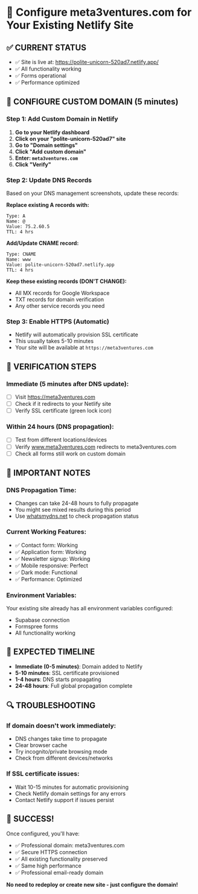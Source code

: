 # 🎯 Configure meta3ventures.com for Your Existing Netlify Site

## ✅ **CURRENT STATUS**
- ✅ Site is live at: https://polite-unicorn-520ad7.netlify.app/
- ✅ All functionality working
- ✅ Forms operational
- ✅ Performance optimized

## 🔧 **CONFIGURE CUSTOM DOMAIN (5 minutes)**

### **Step 1: Add Custom Domain in Netlify**
1. **Go to your Netlify dashboard**
2. **Click on your "polite-unicorn-520ad7" site**
3. **Go to "Domain settings"**
4. **Click "Add custom domain"**
5. **Enter: `meta3ventures.com`**
6. **Click "Verify"**

### **Step 2: Update DNS Records**
Based on your DNS management screenshots, update these records:

**Replace existing A records with:**
```
Type: A
Name: @
Value: 75.2.60.5
TTL: 4 hrs
```

**Add/Update CNAME record:**
```
Type: CNAME
Name: www
Value: polite-unicorn-520ad7.netlify.app
TTL: 4 hrs
```

**Keep these existing records (DON'T CHANGE):**
- All MX records for Google Workspace
- TXT records for domain verification
- Any other service records you need

### **Step 3: Enable HTTPS (Automatic)**
- Netlify will automatically provision SSL certificate
- This usually takes 5-10 minutes
- Your site will be available at `https://meta3ventures.com`

## 🧪 **VERIFICATION STEPS**

### **Immediate (5 minutes after DNS update):**
- [ ] Visit https://meta3ventures.com
- [ ] Check if it redirects to your Netlify site
- [ ] Verify SSL certificate (green lock icon)

### **Within 24 hours (DNS propagation):**
- [ ] Test from different locations/devices
- [ ] Verify www.meta3ventures.com redirects to meta3ventures.com
- [ ] Check all forms still work on custom domain

## 🚨 **IMPORTANT NOTES**

### **DNS Propagation Time:**
- Changes can take 24-48 hours to fully propagate
- You might see mixed results during this period
- Use [whatsmydns.net](https://whatsmydns.net) to check propagation status

### **Current Working Features:**
- ✅ Contact form: Working
- ✅ Application form: Working  
- ✅ Newsletter signup: Working
- ✅ Mobile responsive: Perfect
- ✅ Dark mode: Functional
- ✅ Performance: Optimized

### **Environment Variables:**
Your existing site already has all environment variables configured:
- Supabase connection
- Formspree forms
- All functionality working

## 🎯 **EXPECTED TIMELINE**

- **Immediate (0-5 minutes)**: Domain added to Netlify
- **5-10 minutes**: SSL certificate provisioned
- **1-4 hours**: DNS starts propagating
- **24-48 hours**: Full global propagation complete

## 🔍 **TROUBLESHOOTING**

### **If domain doesn't work immediately:**
- DNS changes take time to propagate
- Clear browser cache
- Try incognito/private browsing mode
- Check from different devices/networks

### **If SSL certificate issues:**
- Wait 10-15 minutes for automatic provisioning
- Check Netlify domain settings for any errors
- Contact Netlify support if issues persist

## 🎉 **SUCCESS!**

Once configured, you'll have:
- ✅ Professional domain: meta3ventures.com
- ✅ Secure HTTPS connection
- ✅ All existing functionality preserved
- ✅ Same high performance
- ✅ Professional email-ready domain

**No need to redeploy or create new site - just configure the domain!**